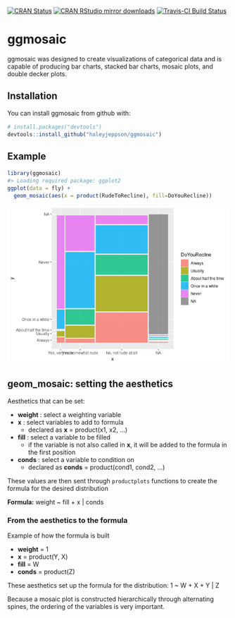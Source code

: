 
<!-- README.md is generated from README.Rmd. Please edit that file -->

[![CRAN
Status](http://www.r-pkg.org/badges/version/ggmosaic)](https://cran.r-project.org/package=ggmosaic)
[![CRAN RStudio mirror
downloads](http://cranlogs.r-pkg.org/badges/ggmosaic)](http://www.r-pkg.org/pkg/ggmosaic)
[![Travis-CI Build
Status](https://travis-ci.org/haleyjeppson/ggmosaic.svg?branch=master)](https://travis-ci.org/haleyjeppson/ggmosaic)

# ggmosaic

ggmosaic was designed to create visualizations of categorical data and
is capable of producing bar charts, stacked bar charts, mosaic plots,
and double decker plots.

## Installation

You can install ggmosaic from github with:

``` r
# install.packages("devtools")
devtools::install_github("haleyjeppson/ggmosaic")
```

## Example

``` r
library(ggmosaic)
#> Loading required package: ggplot2
ggplot(data = fly) +
  geom_mosaic(aes(x = product(RudeToRecline), fill=DoYouRecline))
```

![](man/figures/README-example-1.png)<!-- -->

## geom\_mosaic: setting the aesthetics

Aesthetics that can be set:

  - **weight** : select a weighting variable
  - **x** : select variables to add to formula
      - declared as **x** = product(x1, x2, …)
  - **fill** : select a variable to be filled
      - if the variable is not also called in **x**, it will be added to
        the formula in the first position
  - **conds** : select a variable to condition on
      - declared as **conds** = product(cond1, cond2, …)

These values are then sent through `productplots` functions to create
the formula for the desired distribution

**Formula:** weight ~ fill + x | conds

### From the aesthetics to the formula

Example of how the formula is built

  - **weight** = 1
  - **x** = product(Y, X)
  - **fill** = W
  - **conds** = product(Z)

These aesthetics set up the formula for the distribution: 1 ~ W + X + Y
| Z

Because a mosaic plot is constructed hierarchically through alternating
spines, the ordering of the variables is very important.
